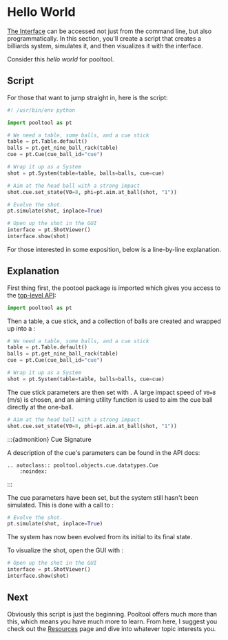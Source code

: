 # Hello World

[The Interface](interface) can be accessed not just from the command line, but also programmatically. In this section, you'll create a script that creates a billiards system, simulates it, and then visualizes it with the interface.

Consider this *hello world* for pooltool.

## Script

For those that want to jump straight in, here is the script:

```python
#! /usr/bin/env python

import pooltool as pt

# We need a table, some balls, and a cue stick
table = pt.Table.default()
balls = pt.get_nine_ball_rack(table)
cue = pt.Cue(cue_ball_id="cue")

# Wrap it up as a System
shot = pt.System(table=table, balls=balls, cue=cue)

# Aim at the head ball with a strong impact
shot.cue.set_state(V0=8, phi=pt.aim.at_ball(shot, "1"))

# Evolve the shot.
pt.simulate(shot, inplace=True)

# Open up the shot in the GUI
interface = pt.ShotViewer()
interface.show(shot)
```

For those interested in some exposition, below is a line-by-line explanation.

## Explanation

First thing first, the pootool package is imported which gives you access to the [top-level API](#pooltool):

```python
import pooltool as pt
```

Then a table, a cue stick, and a collection of balls are created and wrapped up into a [](#pooltool.system.datatypes.System):

```python
# We need a table, some balls, and a cue stick
table = pt.Table.default()
balls = pt.get_nine_ball_rack(table)
cue = pt.Cue(cue_ball_id="cue")

# Wrap it up as a System
shot = pt.System(table=table, balls=balls, cue=cue)
```

The cue stick parameters are then set with [](#pooltool.objects.cue.datatypes.Cue.set_state). A large impact speed of `V0=8` (m/s) is chosen, and an aiming utility function is used to aim the cue ball directly at the one-ball.

```python
# Aim at the head ball with a strong impact
shot.cue.set_state(V0=8, phi=pt.aim.at_ball(shot, "1"))
```

:::{admonition} Cue Signature

A description of the cue's parameters can be found in the API docs:

```{eval-rst}
.. autoclass:: pooltool.objects.cue.datatypes.Cue
    :noindex:
```
:::

The cue parameters have been set, but the system still hasn't been simulated. This is done with a call to [](#pooltool.evolution.event_based.simulate.simulate):

```python
# Evolve the shot.
pt.simulate(shot, inplace=True)
```

The system has now been evolved from its initial to its final state.

To visualize the shot, open the GUI with [](#pooltool.ani.animate.ShotViewer):

```python
# Open up the shot in the GUI
interface = pt.ShotViewer()
interface.show(shot)
```

## Next

Obviously this script is just the beginning. Pooltool offers much more than this, which means you have much more to learn. From here, I suggest you check out the [Resources](resources) page and dive into whatever topic interests you.

